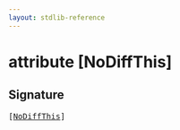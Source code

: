 ```yaml
---
layout: stdlib-reference
---
```


# attribute [NoDiffThis]

## Signature

<pre>
[<a href="nodiffthis-026">NoDiffThis</a>]
</pre>

